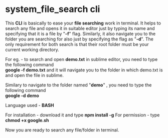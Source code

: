 # system_file_search cli
This <b>CLI</b> is basically to ease your <b>file searching</b> work in terminal. It helps to search any file and opens it in suitable editor just by typing its name and specifying that it is a file by "<b>-f</b>" flag. Similarly, it also navigate you to the folder you are searching for also just by specifying the flag as "<b>-d</b>". The only requirement for both search is that their root folder must be your current working directory.

For eg. -  to search and open <b>demo.txt</b> in sublime editor, you need to type the following command <br>
 <b>google -f demo.txt</b> and it will navigate you to the folder in which demo.txt is and open the file in sublime.<br>
 
Similary to navigate to the folder named "<b>demo</b>" , you need to type the following command <br>
<b>google -d demo </b> 

Language used - <b> BASH </b>

For installation - 
download it and type <b>npm install -g</b>
For permission -
type <b> chmod +x google.sh</b>

Now you are ready to search any file/folder in terminal.
